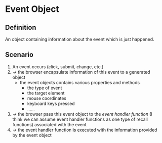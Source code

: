 # Event Object

## Definition
An object containing information about the event which is just happened.

## Scenario
1. An event occurs (click, submit, change, etc.)
2. -> the browser encapsulate information of this event to a generated object
   - the event objects contains various properties and methods
     - the type of event
     - the target element
     - mouse coordinates
     - keyboard keys pressed
     - ......
3. -> the browser pass this event object to the _event handler function_ (I think we can assume event handler functions as one type of recall functions) associated with the event
4. -> the event handler function is executed with the information provided by the event object